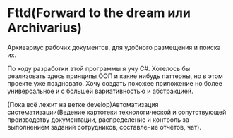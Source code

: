 # Fttd(Forward to the dream или Archivarius)

Архивариус рабочих документов, для удобного размещения и поиска их.

По ходу разработки этой программы я учу C#. Хотелось бы реализовать здесь принципы ООП и какие нибудь паттерны, но в этом проекте уже поздновато. Хочу создать похожее приложение но более универсальное и с большей вариативностью и абстракцией.

(Пока всё лежит на ветке develop)Автоматизация систематизации(Ведение картотеки технологической и сопутствующей производству документации, распределение и контроль за выполнением  заданий сотрудников, составление отчётов, чат).
